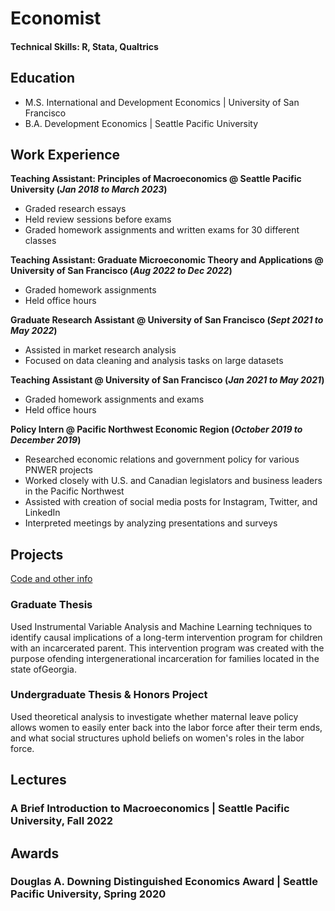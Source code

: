 # Economist

#### Technical Skills: R, Stata, Qualtrics

## Education
- M.S. International and Development Economics | University of San Francisco
- B.A. Development Economics | Seattle Pacific University

## Work Experience
**Teaching Assistant: Principles of Macroeconomics @ Seattle Pacific University (_Jan 2018 to March 2023_)**
- Graded research essays
- Held review sessions before exams
- Graded homework assignments and written exams for 30 different classes

**Teaching Assistant: Graduate Microeconomic Theory and Applications @ University of San Francisco (_Aug 2022 to Dec 2022_)**
- Graded homework assignments
- Held office hours

**Graduate Research Assistant @ University of San Francisco (_Sept 2021 to May 2022_)**
- Assisted in market research analysis
- Focused on data cleaning and analysis tasks on large datasets

**Teaching Assistant @ University of San Francisco (_Jan 2021 to May 2021_)**
- Graded homework assignments and exams
- Held office hours

**Policy Intern @ Pacific Northwest Economic Region (_October 2019 to December 2019_)**
- Researched economic relations and government policy for various PNWER projects
- Worked closely with U.S. and Canadian legislators and business leaders in the Pacific Northwest
- Assisted with creation of social media posts for Instagram, Twitter, and LinkedIn
- Interpreted meetings by analyzing presentations and surveys 


## Projects
[Code and other info]([url](https://github.com/amnava/projects))
### Graduate Thesis
Used Instrumental Variable Analysis and Machine Learning techniques to identify causal implications of a long-term intervention program for children with an incarcerated parent. This intervention program was created with the purpose ofending intergenerational incarceration for families located in the state ofGeorgia. 

### Undergraduate Thesis & Honors Project
Used theoretical analysis to investigate whether maternal leave policy allows women to easily enter back into the labor force after their term ends, and what social structures uphold beliefs on women's roles in the labor force.

## Lectures
### A Brief Introduction to Macroeconomics | Seattle Pacific University, Fall 2022

## Awards
### Douglas A. Downing Distinguished Economics Award | Seattle Pacific University, Spring 2020

